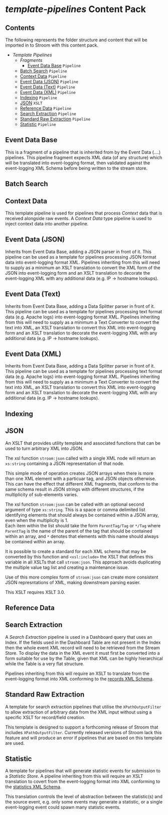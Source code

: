 # _template-pipelines_ Content Pack

## Contents

The following represents the folder structure and content that will be imported in to Stroom with this content pack.

* _Template Pipelines_ 
    * _Fragments_
        * [Event Data Base](#event-data-base) `Pipeline`
    * [Batch Search](#batch-search) `Pipeline`
    * [Context Data](#context-data) `Pipeline`
    * [Event Data (JSON)](#event-data-json) `Pipeline`
    * [Event Data (Text)](#event-data-text) `Pipeline`
    * [Event Data (XML)](#event-data-xml) `Pipeline`
    * [Indexing](#indexing) `Pipeline`
    * [JSON](#json-xslt) `XSLT`
    * [Reference Data](#reference-data) `Pipeline`
    * [Search Extraction](#search-extraction) `Pipeline`
    * [Standard Raw Extraction](#raw-extraction) `Pipeline`
    * [Statistic](#statistic) `Pipeline`

## Event Data Base

This is a fragment of a pipeline that is inherited from by the Event Data (....) pipelines. This pipeline fragment expects XML data (of any structure) which will be translated into event-logging format, then validated against the event-logging XML Schema before being written to the stream store.

## Batch Search

<!--TODO-->

## Context Data

This template pipeline is used for pipelines that process _Context_ data that is received alongside raw events. A _Context Data_ type pipeline is used to inject context data into another pipeline.

## Event Data (JSON)

Inherits from Event Data Base, adding a JSON parser in front of it. This pipeline can be used as a template for pipelines processing JSON format data into event-logging format XML. Pipelines inheriting from this will need to supply as a minimum an XSLT translation to convert the XML form of the JSON into event-logging form and an XSLT translation to decorate the event-logging XML with any additional data (e.g. IP -> hostname lookups).

## Event Data (Text)

Inherits from Event Data Base, adding a Data Splitter parser in front of it. This pipeline can be used as a template for pipelines processing text format data (e.g. Apache logs) into event-logging format XML. Pipelines inheriting from this will need to supply as a minimum a Text Converter to convert the text into XML, an XSLT translation to convert this XML into event-logging form and an XSLT translation to decorate the event-logging XML with any additional data (e.g. IP -> hostname lookups).

## Event Data (XML)

Inherits from Event Data Base, adding a Data Splitter parser in front of it. This pipeline can be used as a template for pipelines processing text format data (e.g. Apache logs) into event-logging format XML. Pipelines inheriting from this will need to supply as a minimum a Text Converter to convert the text into XML, an XSLT translation to convert this XML into event-logging form and an XSLT translation to decorate the event-logging XML with any additional data (e.g. IP -> hostname lookups).

## Indexing

<!--TODO-->

## JSON

An XSLT that provides utility template and associated functions that can be used to turn arbitrary XML into JSON.

The xsl function `stroom:json` called with a single XML node will return an `xs:string` containing a JSON representation of that node.

This simple mode of operation creates JSON arrays when there is more than one XML element with a particuar tag, and JSON objects otherwise.
This can have the effect that different XML fragments, that conform to the same schema result in JSON strings with different structures, if the multiplicity of sub-elements varies.

The xsl function `stroom:json` can be called with an optional second argument of type `xs:string`. 
This is a space or comma delimited list identifying elements that should always be contained within a JSON array, even when the multiplicity is 1.  
Each item within the list should take the form `ParentTag/Tag` or `*/Tag` where `ParentTag` is the name of the parent of the tag that should be contained within an array, and `*` denotes that elements with this name should always be contained within an array.

It is possible to create a standard for each XML schema that may be converted by this function and `<xsl:include>` the XSLT that defines this variable in all XSLTs that call `stroom:json`.  This approach avoids duplicating the multiple value tag list and creating a maintenance issue.

Use of this more complex form of `stroom:json` can create more consistent JSON represntations of XML, making downstream parsing easier.

This XSLT requires XSLT 3.0.

## Reference Data

<!--TODO-->

## Search Extraction

A _Search Extraction_ pipeline is used in a Dashboard query that uses an Index. If the fields used in the Dashboard Table are not present in the Index then the whole event XML record will need to be retrieved from the Stream Store.  To display the data in the XML event it must first be converted into a form suitable for use by the Table, given that XML can be highly hierarchical while the Table is a very flat structure.

Pipelines inheriting from this will require an XSLT to translate from the event-logging format into XML conforming to the [records XML Schema](./core-xml-schemas.md#records).

## Standard Raw Extraction

A template for search extraction pipelines that utilise the `XPathOutputFilter` to allow extraction of arbitrary data from the XML input without using a specific XSLT for record/field creation.

This template is designed to support a forthcoming release of Stroom that includes `XPathOutputFilter`.  Currently released versions of Stroom lack this feature and will
produce an error if pipelines that are based on this template are used.  

## Statistic

A template for pipelines that will generate statistic events for submission to a _Statistic Store_.  A pipeline inheriting from this will require an XSLT translation to covert from the event-logging format into XML conforming to the [statistics XML Schema](./core-xml-schemas.md#statistics). 

This translation controls the level of abstraction between the statistic(s) and the source event, e.g. only some events may generate a statistic, or a single event-logging event could spawn many statistic events.


